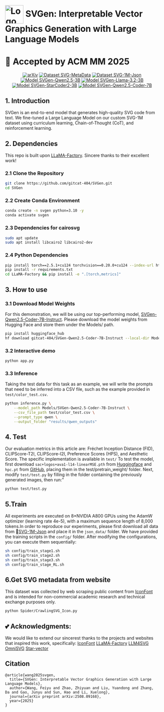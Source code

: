 # <img src="https://cdn-avatars.huggingface.co/v1/production/uploads/6830606cef839b9401da6de3/WUZR5uvh22Y0CMZ-K4OOC.png" alt="Logo" width="60" height="60" style="vertical-align: middle;"/> SVGen: Interpretable Vector Graphics Generation with Large Language Models

# 🎉 Accepted by ACM MM 2025
<div align="center" style="line-height: 1.2;">


[![arXiv](https://img.shields.io/badge/arXiv-2508.09168-B31B1B?style=for-the-badge&logo=arxiv&logoColor=white)](http://arxiv.org/abs/2508.09168)
[![Dataset SVG-MetaData](https://img.shields.io/badge/Dataset-SVG--MetaData-informational?style=for-the-badge&logo=huggingface&logoColor=white)](https://huggingface.co/datasets/gitcat-404/SVG-MetaData)
[![Dataset SVG-1M-Json](https://img.shields.io/badge/Dataset-SVG--1M--Json-informational?style=for-the-badge&logo=huggingface&logoColor=white)](https://huggingface.co/datasets/gitcat-404/SVG-1M-Json)
[![Model SVGen-Qwen2.5-3B](https://img.shields.io/badge/Model-SVGen--Qwen2.5--3B-FFA500?style=for-the-badge&logo=huggingface&logoColor=white)](https://huggingface.co/gitcat-404/SVGen-Qwen2.5-3B-Instruct)
[![Model SVGen-Llama-3.2-3B](https://img.shields.io/badge/Model-SVGen--Llama--3.2--3B-FFA500?style=for-the-badge&logo=huggingface&logoColor=white)](https://huggingface.co/gitcat-404/SVGen-Llama-3.2-3B-Instruct)
[![Model SVGen-StarCoder2-3B](https://img.shields.io/badge/Model-SVGen--StarCoder2--3B-FFA500?style=for-the-badge&logo=huggingface&logoColor=white)](https://huggingface.co/gitcat-404/SVGen-StarCoder2-3B)
[![Model SVGen-Qwen2.5-Coder-7B](https://img.shields.io/badge/Model-SVGen--Qwen2.5--Coder--7B-FFA500?style=for-the-badge&logo=huggingface&logoColor=white)](https://huggingface.co/gitcat-404/SVGen-Qwen2.5-Coder-7B-Instruct)
</div>

## 1. Introduction
SVGen is an end-to-end model that generates high-quality SVG code from text. We fine-tuned a Large Language Model on our custom SVG-1M dataset using curriculum learning, Chain-of-Thought (CoT), and reinforcement learning.
## 2. Dependencies
This repo is built upon [LLaMA-Factory](https://github.com/hiyouga/LLaMA-Factory). Sincere thanks to their excellent work!
### 2.1 Clone the Repository
```bash
git clone https://github.com/gitcat-404/SVGen.git
cd SVGen
```
### 2.2 Create Conda Environment
```bash
conda create -n svgen python=3.10 -y
conda activate svgen
```
### 2.3 Dependencies for cairosvg
```bash
sudo apt update
sudo apt install libcairo2 libcairo2-dev
```
### 2.4 Python Dependencies
```bash
pip install torch==2.5.1+cu124 torchvision==0.20.0+cu124 --index-url https://download.pytorch.org/whl/cu124
pip install -r requirements.txt
cd LLaMA-Factory && pip install -e ".[torch,metrics]"
```
## 3. How to use
### 3.1 Download Model Weights
For this demonstration, we will be using our top-performing model, [SVGen-Qwen2.5-Coder-7B-Instruct](https://huggingface.co/gitcat-404/SVGen-Qwen2.5-Coder-7B-Instruct). Please download the model weights from Hugging Face and store them under the Models/ path.
```bash
pip install huggingface_hub
hf download gitcat-404/SVGen-Qwen2.5-Coder-7B-Instruct --local-dir Models/SVGen-Qwen2.5-Coder-7B-Instruct
```
### 3.2 Interactive demo
```bash
python app.py
```
### 3.3 Inference
Taking the test data for this task as an example, we will write the prompts that need to be inferred into a CSV file, such as the example provided in `test/color_test.csv`.
```bash
python inference.py \
    --model_path Models/SVGen-Qwen2.5-Coder-7B-Instruct \
    --csv_file_path test/color_test.csv \
    --prompt_type qwen \
    --output_folder "results/qwen_outputs"
```
## 4. Test
Our evaluation metrics in this article are: Fréchet Inception Distance (FID), CLIPScore-T2I, CLIPScore-I2I, Preference Scores (HPS), and Aesthetic Score. The specific implementation is available in `test/` To test the model, first download `sac+logos+ava1-l14-linearMSE.pth` from [Huggingface](https://huggingface.co/haor/aesthetics/tree/main) and `hpc.pt` from [GitHub](https://github.com/tgxs002/align_sd?tab=readme-ov-file), placing them in the test/pretrain_weight/ folder. Next, modify `test/test.py` by filling in the folder containing the previously generated images, then run:"
```bash
python test/test.py
```
## 5.Train
All experiments are executed on 8×NVIDIA A800 GPUs using the AdamW optimizer (learning rate 4e-5), with a maximum sequence length of 8,000 tokens.In order to reproduce our experiments, please first download all data from 🤗[SVG-1M-Json](https://huggingface.co/datasets/gitcat-404/SVG-1M-Json) and place it in the `json_data/` folder. We have provided the training scripts in the `config/` folder. After modifying the configurations, you can execute them sequentially:
```bash
sh config/train_stage1.sh
sh config/train_stage2.sh
sh config/train_stage3.sh
sh config/train_stage_RL.sh
```
## 6.Get SVG metadata from website
This dataset was collected by web scraping public content from [IconFont](https://www.iconfont.cn/) and is intended for non-commercial academic research and technical exchange purposes only.
```bash
python Spider/CrawlingSVG_Icon.py
```
## 💕 Acknowledgments:
We would like to extend our sincerest thanks to the projects and websites that inspired this work, specifically:
[IconFont](https://www.iconfont.cn/)
[LLaMA-Factory](https://github.com/hiyouga/LLaMA-Factory)
[LLM4SVG](https://github.com/ximinng/LLM4SVG)
[OmniSVG](https://github.com/OmniSVG/OmniSVG)
[Star-vector](https://github.com/joanrod/star-vector)
## Citation
```
@article{wang2025svgen,
  title={SVGen: Interpretable Vector Graphics Generation with Large Language Models},
  author={Wang, Feiyu and Zhao, Zhiyuan and Liu, Yuandong and Zhang, Da and Gao, Junyu and Sun, Hao and Li, Xuelong},
  journal={arXiv preprint arXiv:2508.09168},
  year={2025}
}
```
